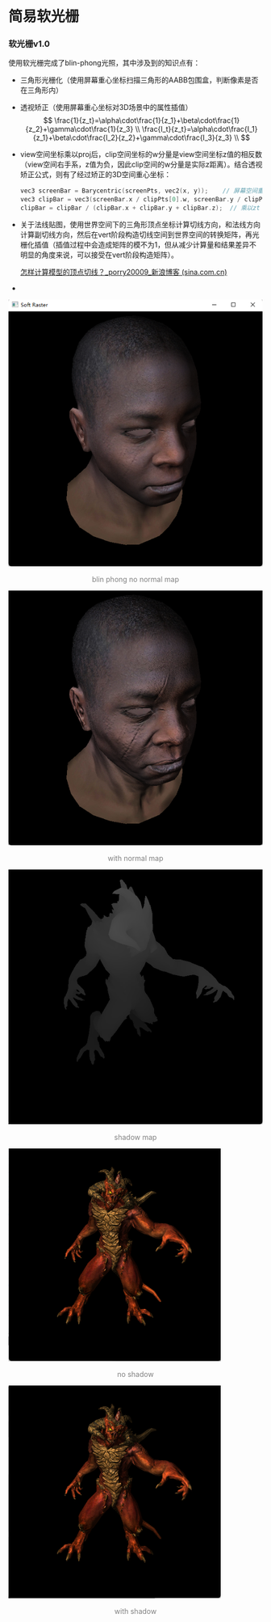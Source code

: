 # 简易软光栅
### 软光栅v1.0

使用软光栅完成了blin-phong光照，其中涉及到的知识点有：

- 三角形光栅化（使用屏幕重心坐标扫描三角形的AABB包围盒，判断像素是否在三角形内）

- 透视矫正（使用屏幕重心坐标对3D场景中的属性插值）
  $$
  \frac{1}{z_t}=\alpha\cdot\frac{1}{z_1}+\beta\cdot\frac{1}{z_2}+\gamma\cdot\frac{1}{z_3} \\
  \frac{I_t}{z_t}=\alpha\cdot\frac{I_1}{z_1}+\beta\cdot\frac{I_2}{z_2}+\gamma\cdot\frac{I_3}{z_3} \\
  $$

- view空间坐标乘以proj后，clip空间坐标的w分量是view空间坐标z值的相反数（view空间右手系，z值为负，因此clip空间的w分量是实际z距离）。结合透视矫正公式，则有了经过矫正的3D空间重心坐标：

  ```c++
  vec3 screenBar = Barycentric(screenPts, vec2(x, y));    // 屏幕空间重心坐标
  vec3 clipBar = vec3(screenBar.x / clipPts[0].w, screenBar.y / clipPts[1].w, screenBar.z / clipPts[2].w);	// 分别除以重心坐标对应三角点的view空间z值
  clipBar = clipBar / (clipBar.x + clipBar.y + clipBar.z);	// 乘以zt
  ```

- 关于法线贴图，使用世界空间下的三角形顶点坐标计算切线方向，和法线方向计算副切线方向，然后在vert阶段构造切线空间到世界空间的转换矩阵，再光栅化插值（插值过程中会造成矩阵的模不为1，但从减少计算量和结果差异不明显的角度来说，可以接受在vert阶段构造矩阵）。

  [怎样计算模型的顶点切线？_porry20009_新浪博客 (sina.com.cn)](http://blog.sina.com.cn/s/blog_15ff6002b0102y8b9.html)

- 

![](https://github.com/HeyCat-svg/my-soft-raster/blob/92d415880f759543f294c9a8ca4416ac91f5b8c9/img/Snipaste_2021-12-16_11-55-35.png)

<p align="center" style="color:grey">blin phong no normal map</p>

![](https://github.com/HeyCat-svg/my-soft-raster/blob/07c3a312ee512141681e8278b758dfdd4f44bbe6/img/Snipaste_2021-12-19_15-05-47.png)

<p align="center" style="color:grey">with normal map</p>

![](https://github.com/HeyCat-svg/my-soft-raster/blob/971ccfbfc4da6237e2afab23f377dd890c24f78a/img/shadow_map.png)

<p align="center" style="color:grey">shadow map</p>

![](https://github.com/HeyCat-svg/my-soft-raster/blob/971ccfbfc4da6237e2afab23f377dd890c24f78a/img/no_shadow.png)

<p align="center" style="color:grey">no shadow</p>

![](https://github.com/HeyCat-svg/my-soft-raster/blob/971ccfbfc4da6237e2afab23f377dd890c24f78a/img/with_shadow.png)

<p align="center" style="color:grey">with shadow</p>

